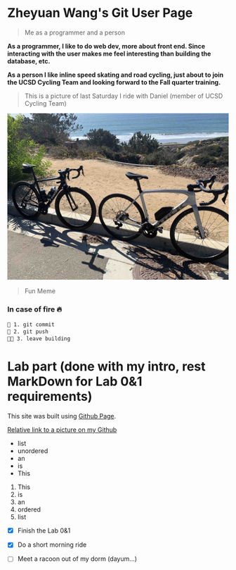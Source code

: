 # Zheyuan Wang's Git User Page

> Me as a programmer and a person

**As a programmer, I like to do web dev, more about front end. Since interacting with the user makes me feel
interesting than building the database, etc.**

**As a person I like inline speed skating and road cycling, just about to join the UCSD Cycling Team and looking forward
to the Fall quarter training.**

> This is a picture of last Saturday I ride with Daniel (member of UCSD Cycling Team)

![picture of riding with Dan](https://github.com/Alex-Wang1/CSE-110-Lab_0/blob/main/IMG_4271.jpg?raw=true)
  
> Fun Meme
### In case of fire 🔥
```
💬 1. git commit
💾 2. git push
🏃🏻 3. leave building
```

# Lab part (done with my intro, rest MarkDown for Lab 0&1 requirements)

This site was built using [Github Page](https://pages.github.com/).

[Relative link to a picture on my Github](IMG_4271.jpg)

- list
- unordered
- an
- is
- This

1. This
2. is 
3. an 
4. ordered
5. list

- [x] Finish the Lab 0&1  
- [x] Do a short morning ride
- [ ] Meet a racoon out of my dorm (dayum...)


